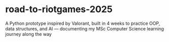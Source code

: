# road-to-riotgames-2025
A Python prototype inspired by Valorant, built in 4 weeks to practice OOP, data structures, and AI — documenting my MSc Computer Science learning journey along the way
